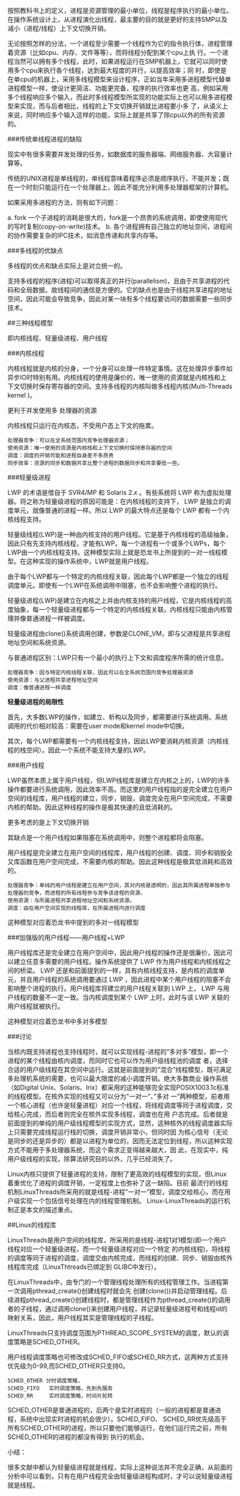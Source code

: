 
按照教科书上的定义，进程是资源管理的最小单位，线程是程序执行的最小单位。在操作系统设计上，从进程演化出线程，最主要的目的就是更好的支持SMP以及减小（进程/线程）上下文切换开销。

无论按照怎样的分法，一个进程至少需要一个线程作为它的指令执行体，进程管理着资源（比如cpu、内存、文件等等），而将线程分配到某个cpu上执 行。一个进程当然可以拥有多个线程，此时，如果进程运行在SMP机器上，它就可以同时使用多个cpu来执行各个线程，达到最大程度的并行，以提高效率；同 时，即使是在单cpu的机器上，采用多线程模型来设计程序，正如当年采用多进程模型代替单进程模型一样，使设计更简洁、功能更完备，程序的执行效率也更 高，例如采用多个线程响应多个输入，而此时多线程模型所实现的功能实际上也可以用多进程模型来实现，而与后者相比，线程的上下文切换开销就比进程要小多 了，从语义上来说，同时响应多个输入这样的功能，实际上就是共享了除cpu以外的所有资源的。	

###传统单线程进程的缺陷

现实中有很多需要并发处理的任务，如数据库的服务器端、网络服务器、大容量计算等。

传统的UNIX进程是单线程的，单线程意味着程序必须是顺序执行，不能并发；既在一个时刻只能运行在一个处理器上，因此不能充分利用多处理器框架的计算机。

如果采用多进程的方法，则有如下问题： 

a. fork 一个子进程的消耗是很大的，fork是一个昂贵的系统调用，即使使用现代的写时复制(copy-on-write)技术。 
b. 各个进程拥有自己独立的地址空间，进程间的协作需要复杂的IPC技术，如消息传递和共享内存等。


###多线程的优缺点

多线程的优点和缺点实际上是对立统一的。

支持多线程的程序(进程)可以取得真正的并行(parallelism)，且由于共享进程的代码和全局数据，故线程间的通信是方便的。它的缺点也是由于线程共享进程的地址空间，因此可能会导致竞争，因此对某一块有多个线程要访问的数据需要一些同步技术。


##三种线程模型

即内核线程、轻量级进程、用户线程

###内核线程

内核线程就是内核的分身，一个分身可以处理一件特定事情。这在处理异步事件如异步IO时特别有用。内核线程的使用是廉价的，唯一使用的资源就是内核栈和上下文切换时保存寄存器的空间。支持多线程的内核叫做多线程内核(Multi-Threads kernel )。

更利于并发使用多 处理器的资源

内核线程只运行在内核态，不受用户态上下文的拖累。

    处理器竞争：可以在全系统范围内竞争处理器资源；
    使用资源：唯一使用的资源是内核栈和上下文切换时保持寄存器的空间
    调度：调度的开销可能和进程自身差不多昂贵
    同步效率：资源的同步和数据共享比整个进程的数据同步和共享要低一些。

###轻量级进程

LWP 的术语是借自于 SVR4/MP 和 Solaris 2.x 。有些系统将 LWP 称为虚拟处理器。将之称为轻量级进程的原因可能是：在内核线程的支持下， LWP 是独立的调度单元，就像普通的进程一样。所以 LWP 的最大特点还是每个 LWP 都有一个内核线程支持。


轻量级线程(LWP)是一种由内核支持的用户线程。它是基于内核线程的高级抽象，因此只有先支持内核线程，才能有LWP。每一个进程有一个或多个LWPs，每个LWP由一个内核线程支持。这种模型实际上就是恐龙书上所提到的一对一线程模型。在这种实现的操作系统中，LWP就是用户线程。

由于每个LWP都与一个特定的内核线程关联，因此每个LWP都是一个独立的线程调度单元。即使有一个LWP在系统调用中阻塞，也不会影响整个进程的执行。


轻量级进程(LWP)是建立在内核之上并由内核支持的用户线程，它是内核线程的高度抽象，每一个轻量级进程都与一个特定的内核线程关联。内核线程只能由内核管理并像普通进程一样被调度。

轻量级进程由clone()系统调用创建，参数是CLONE_VM，即与父进程是共享进程地址空间和系统资源。

与普通进程区别：LWP只有一个最小的执行上下文和调度程序所需的统计信息。

    处理器竞争：因与特定内核线程关联，因此可以在全系统范围内竞争处理器资源
    使用资源：与父进程共享进程地址空间
    调度：像普通进程一样调度


**轻量级进程的局限性**

首先，大多数LWP的操作，如建立、析构以及同步，都需要进行系统调用。系统调用的代价相对较高：需要在user mode和kernel mode中切换。

其次，每个LWP都需要有一个内核线程支持，因此LWP要消耗内核资源（内核线程的栈空间）。因此一个系统不能支持大量的LWP。

###用户线程

LWP虽然本质上属于用户线程，但LWP线程库是建立在内核之上的，LWP的许多操作都要进行系统调用，因此效率不高。而这里的用户线程指的是完全建立在用户空间的线程库，用户线程的建立，同步，销毁，调度完全在用户空间完成，不需要内核的帮助。因此这种线程的操作是极其快速的且低消耗的。

更多考虑的是上下文切换开销


其缺点是一个用户线程如果阻塞在系统调用中，则整个进程都将会阻塞。

用户线程是完全建立在用户空间的线程库，用户线程的创建、调度、同步和销毁全又库函数在用户空间完成，不需要内核的帮助。因此这种线程是极其低消耗和高效的。

    处理器竞争：单纯的用户线程是建立在用户空间，其对内核是透明的，因此其所属进程单独参与处理器的竞争，而进程的所有线程参与竞争该进程的资源。
    使用资源：与所属进程共享进程地址空间和系统资源。
    调度：由在用户空间实现的线程库，在所属进程内进行调度




这种模型对应着恐龙书中提到的多对一线程模型


###加强版的用户线程——用户线程+LWP

用户线程库还是完全建立在用户空间中，因此用户线程的操作还是很廉价，因此可以建立任意多需要的用户线程。操作系统提供了 LWP 作为用户线程和内核线程之间的桥梁。 LWP 还是和前面提到的一样，具有内核线程支持，是内核的调度单元，并且用户线程的系统调用要通过 LWP ，因此进程中某个用户线程的阻塞不会影响整个进程的执行。用户线程库将建立的用户线程关联到 LWP 上， LWP 与用户线程的数量不一定一致。当内核调度到某个 LWP 上时，此时与该 LWP 关联的用户线程就被执行。


这种模型对应着恐龙书中多对多模型


###讨论

当核内既支持进程也支持线程时，就可以实现线程-进程的”多对多”模型，即一个进程的某个线程由核内调度，而同时它也可以作为用户级线程池的调度 者，选择合适的用户级线程在其空间中运行。这就是前面提到的”混合”线程模型，既可满足多处理机系统的需要，也可以最大限度的减小调度开销。绝大多数商业 操作系统（如Digital Unix、Solaris、Irix）都采用的这种能够完全实现POSIX1003.1c标准的线程模型。在核外实现的线程又可以分为”一对一”、”多对 一”两种模型，前者用一个核心进程（也许是轻量进程）对应一个线程，将线程调度等同于进程调度，交给核心完成，而后者则完全在核外实现多线程，调度也在用 户态完成。后者就是前面提到的单纯的用户级线程模型的实现方式，显然，这种核外的线程调度器实际上只需要完成线程运行栈的切换，调度开销非常小，但同时因 为核心信号（无论是同步的还是异步的）都是以进程为单位的，因而无法定位到线程，所以这种实现方式不能用于多处理器系统，而这个需求正变得越来越大，因 此，在现实中，纯用户级线程的实现，除算法研究目的以外，几乎已经消失了。

Linux内核只提供了轻量进程的支持，限制了更高效的线程模型的实现，但Linux着重优化了进程的调度开销，一定程度上也弥补了这一缺陷。目前 最流行的线程机制LinuxThreads所采用的就是线程-进程”一对一”模型，调度交给核心，而在用户级实现一个包括信号处理在内的线程管理机制。 Linux-LinuxThreads的运行机制正是本文的描述重点。


##Linux的线程库

LinuxThreads是用户空间的线程库，所采用的是线程-进程1对1模型(即一个用户线程对应一个轻量级进程，而一个轻量级进程对应一个特定 的内核线程)，将线程的调度等同于进程的调度，调度交由内核完成，而线程的创建、同步、销毁由核外线程库完成（LinuxThtreads已绑定到 GLIBC中发行）。

在LinuxThreads中，由专门的一个管理线程处理所有的线程管理工作。当进程第一次调用pthread_create()创建线程时就会先 创建(clone())并启动管理线程。后续进程pthread_create()创建线程时，都是管理线程作为pthread_create()的调用 者的子线程，通过调用clone()来创建用户线程，并记录轻量级进程号和线程id的映射关系，因此，用户线程其实是管理线程的子线程。

LinuxThreads只支持调度范围为PTHREAD_SCOPE_SYSTEM的调度，默认的调度策略是SCHED_OTHER。

用户线程调度策略也可修改成SCHED_FIFO或SCHED_RR方式，这两种方式支持优先级为0-99,而SCHED_OTHER只支持0。

    SCHED_OTHER 分时调度策略，
    SCHED_FIFO   实时调度策略，先到先服务
    SCHED_RR     实时调度策略，时间片轮转

SCHED_OTHER是普通进程的，后两个是实时进程的（一般的进程都是普通进程，系统中出现实时进程的机会很少）。SCHED_FIFO、 SCHED_RR优先级高于所有SCHED_OTHER的进程，所以只要他们能够运行，在他们运行完之前，所有SCHED_OTHER的进程的都没有得到 执行的机会。



小结：

很多文献中都认为轻量级进程就是线程，实际上这种说法并不完全正确，从前面的分析中可以看到，只有在用户线程完全由轻量级进程构成时，才可以说轻量级进程就是线程。

